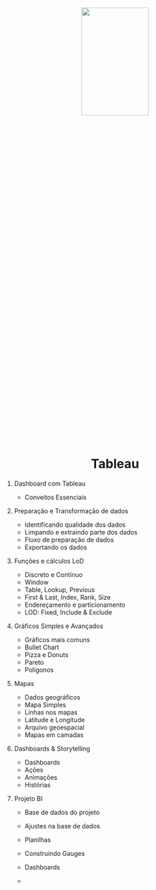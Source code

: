 <h1 align="center">
    
<p align="center">
<img src= "https://upload.wikimedia.org/wikipedia/commons/4/4b/Tableau_Logo.png" width="55%" height="25%"/>

<h1 align="center"><b>Tableau</b></h1>


<p align="center"> 

1. Dashboard com Tableau
   * Conveitos Essenciais 
   
2. Preparação e Transformação de dados
   * Identificando qualidade dos dados
   * Limpando e extraindo parte dos dados
   * Fluxo de preparação de dados
   * Exportando os dados
     
3. Funções e cálculos LoD
   * Discreto e Contínuo
   * Window
   * Table, Lookup, Previous
   * First & Last, Index, Rank, Size
   * Endereçamento e particionamento
   * LOD: Fixed, Include & Exclude
   
4. Gráficos Simples e Avançados
   * Gráficos mais comuns
   * Bullet Chart
   * Pizza e Donuts
   * Pareto
   * Polígonos
     
6. Mapas
   * Dados geográficos
   * Mapa Simples
   * Linhas nos mapas
   * Latitude e Longitude
   * Arquivo geoespacial
   * Mapas em camadas
     
7. Dashboards & Storytelling
   * Dashboards
   * Ações
   * Animações
   * Histórias
     
8. Projeto BI
   * Base de dados do projeto
   * Ajustes na base de dados
   * Planilhas
   * Construindo Gauges
   * Dashboards
     
   *
   
